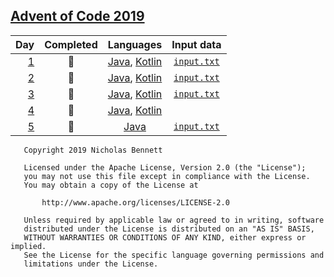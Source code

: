 ## [Advent of Code 2019](https://adventofcode.com/2019/)

| Day | Completed | Languages | Input data |
|----:|:---------:|:---------:|:----------:|
| [1](https://adventofcode.com/2019/day/1) | :star2: | [Java](src/day1/JavaMain.java), [Kotlin](src/day1/KotlinMain.kt) | [`input.txt`](data/day1/input.txt) |
| [2](https://adventofcode.com/2019/day/2) | :star2: | [Java](src/day2/JavaMain.java), [Kotlin](src/day2/KotlinMain.kt) | [`input.txt`](data/day2/input.txt) |
| [3](https://adventofcode.com/2019/day/3) | :star2: | [Java](src/day3/JavaMain.java), [Kotlin](src/day3/KotlinMain.kt) | [`input.txt`](data/day3/input.txt) |
| [4](https://adventofcode.com/2019/day/4) | :star2: | [Java](src/day4/JavaMain.java), [Kotlin](src/day4/KotlinMain.kt) | |
| [5](https://adventofcode.com/2019/day/5) | :star2: | [Java](src/day5/JavaMain.java) <!-- , [Kotlin](src/day5/KotlinMain.kt) --> | [`input.txt`](data/day5/input.txt) |

<!--
| [6](https://adventofcode.com/2019/day/6) | :star2: | [Java](src/day6/JavaMain.java), [Kotlin](src/day6/KotlinMain.kt) | [`input.txt`](data/day6/input.txt) |
| [7](https://adventofcode.com/2019/day/7) | :star2: | [Java](src/day7/JavaMain.java), [Kotlin](src/day7/KotlinMain.kt) | [`input.txt`](data/day7/input.txt) |
| [8](https://adventofcode.com/2019/day/8) | :star2: | [Java](src/day8/JavaMain.java), [Kotlin](src/day8/KotlinMain.kt) | [`input.txt`](data/day8/input.txt) |
| [9](https://adventofcode.com/2019/day/9) | :star2: | [Java](src/day9/JavaMain.java), [Kotlin](src/day9/KotlinMain.kt) | [`input.txt`](data/day9/input.txt) |
| [10](https://adventofcode.com/2019/day/10) | :star2: | [Java](src/day10/JavaMain.java), [Kotlin](src/day10/KotlinMain.kt) | [`input.txt`](data/day10/input.txt) |
| [11](https://adventofcode.com/2019/day/11) | :star2: | [Java](src/day11/JavaMain.java), [Kotlin](src/day11/KotlinMain.kt) | [`input.txt`](data/day11/input.txt) |
| [12](https://adventofcode.com/2019/day/12) | :star2: | [Java](src/day12/JavaMain.java), [Kotlin](src/day12/KotlinMain.kt) | [`input.txt`](data/day12/input.txt) |
| [13](https://adventofcode.com/2019/day/13) | :star2: | [Java](src/day13/JavaMain.java), [Kotlin](src/day13/KotlinMain.kt) | [`input.txt`](data/day13/input.txt) |
| [14](https://adventofcode.com/2019/day/14) | :star2: | [Java](src/day14/JavaMain.java), [Kotlin](src/day14/KotlinMain.kt) | [`input.txt`](data/day14/input.txt) |
| [15](https://adventofcode.com/2019/day/15) | :star2: | [Java](src/day15/JavaMain.java), [Kotlin](src/day15/KotlinMain.kt) | [`input.txt`](data/day15/input.txt) |
| [16](https://adventofcode.com/2019/day/16) | :star2: | [Java](src/day16/JavaMain.java), [Kotlin](src/day16/KotlinMain.kt) | [`input.txt`](data/day16/input.txt) |
| [17](https://adventofcode.com/2019/day/17) | :star2: | [Java](src/day17/JavaMain.java), [Kotlin](src/day17/KotlinMain.kt) | [`input.txt`](data/day17/input.txt) |
| [18](https://adventofcode.com/2019/day/18) | :star2: | [Java](src/day18/JavaMain.java), [Kotlin](src/day18/KotlinMain.kt) | [`input.txt`](data/day18/input.txt) |
| [19](https://adventofcode.com/2019/day/19) | :star2: | [Java](src/day19/JavaMain.java), [Kotlin](src/day19/KotlinMain.kt) | [`input.txt`](data/day19/input.txt) |
| [20](https://adventofcode.com/2019/day/20) | :star2: | [Java](src/day20/JavaMain.java), [Kotlin](src/day20/KotlinMain.kt) | [`input.txt`](data/day20/input.txt) |
| [21](https://adventofcode.com/2019/day/21) | :star2: | [Java](src/day21/JavaMain.java), [Kotlin](src/day21/KotlinMain.kt) | [`input.txt`](data/day21/input.txt) |
| [22](https://adventofcode.com/2019/day/22) | :star2: | [Java](src/day22/JavaMain.java), [Kotlin](src/day22/KotlinMain.kt) | [`input.txt`](data/day22/input.txt) |
| [23](https://adventofcode.com/2019/day/23) | :star2: | [Java](src/day23/JavaMain.java), [Kotlin](src/day23/KotlinMain.kt) | [`input.txt`](data/day23/input.txt) |
| [24](https://adventofcode.com/2019/day/24) | :star2: | [Java](src/day24/JavaMain.java), [Kotlin](src/day24/KotlinMain.kt) | [`input.txt`](data/day24/input.txt) |
| [25](https://adventofcode.com/2019/day/25) | :star2: | [Java](src/day25/JavaMain.java), [Kotlin](src/day25/KotlinMain.kt) | [`input.txt`](data/day25/input.txt) |
-->

```text
   Copyright 2019 Nicholas Bennett

   Licensed under the Apache License, Version 2.0 (the "License");
   you may not use this file except in compliance with the License.
   You may obtain a copy of the License at

       http://www.apache.org/licenses/LICENSE-2.0

   Unless required by applicable law or agreed to in writing, software
   distributed under the License is distributed on an "AS IS" BASIS,
   WITHOUT WARRANTIES OR CONDITIONS OF ANY KIND, either express or implied.
   See the License for the specific language governing permissions and
   limitations under the License.
```